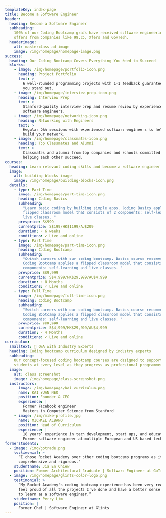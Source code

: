 ```yaml
---
templateKey: index-page
title: Become a Software Engineer
header:
  heading: Become a Software Engineer
  subheading:
    100% of our Coding Bootcamp grads have received software engineering
    offers from companies like 99.co, Xfers and GovTech.
  headerimage:
    alt: masterclass ad image
    image: /img/homepage/homepage-image.png
success:
  heading: Our Coding Bootcamp Covers Everything You Need to Succeed
  blurbs:
    - image: /img/homepage/portfolio-icon.png
      heading: Project Portfolio
      text: >
        6 well-rounded programming projects with 1-1 feedback guaranteed to help
        you stand out.
    - image: /img/homepage/interview-prep-icon.png
      heading: Interview Prep
      text: >
        Stanford-quality interview prep and resume review by experienced
        software engineers.
    - image: /img/homepage/networking-icon.png
      heading: Networking with Engineers
      text: >
        Regular Q&A sessions with experienced software engineers to help you
        build your network.
    - image: /img/homepage/classmates-icon.png
      heading: Top Classmates and Alumni
      text: >
        Classmates and alumni from top companies and schools committed to
        helping each other succeed.
courses:
  heading: Learn relevant coding skills and become a software engineer
  image:
    alt: building blocks image
    image: /img/homepage/building-blocks-icon.png
  details:
    - type: Part Time
      image: /img/homepage/part-time-icon.png
      heading: Coding Basics
      subheading:
        "Learn basic coding by building simple apps. Coding Basics applies a
        flipped classroom model that consists of 2 components: self-learning and
        live classes. "
      prevprice: S$999
      currentprice: S$199/HK$1199/AU$209
      duration: ✓ 6 weeks
      conditions: ✓ Live and online
    - type: Part Time
      image: /img/homepage/part-time-icon.png
      heading: Coding Bootcamp
      subheading:
        "Switch careers with our coding bootcamp. Basics course recommended.
        Coding Bootcamp applies a flipped classroom model that consists of 2
        components: self-learning and live classes. "
      prevprice: S$9,999
      currentprice: S$4,999/HK$29,999/AU$4,999
      duration: ✓ 8 Months
      conditions: ✓ Live and online
    - type: Full Time
      image: /img/homepage/full-time-icon.png
      heading: Coding Bootcamp
      subheading:
        "Switch careers with our coding bootcamp. Basics course recommended.
        Coding Bootcamp applies a flipped classroom model that consists of 2
        components: self-learning and live classes. "
      prevprice: S$9,999
      currentprice: S$4,999/HK$29,999/AU$4,999
      duration: ✓ 4 Months
      conditions: ✓ Live and online
curriculum:
  smalltext: 🚀 Q&A with Industry Experts
  heading: Coding bootcamp curriculum designed by industry experts
  subheading:
    Our concept-focused coding bootcamp courses are designed to support
    students at every level as they progress as professional programmers.
  image:
    alt: class screenshot
    image: /img/homepage/class-screenshot.png
  instructors:
    - image: /img/homepage/kai-curriculum.png
      name: KAI YUAN NEO
      position: Founder & CEO
      experience: |
        Former Facebook engineer
        Masters in Computer Science from Stanford
    - image: /img/mike-profile.jpg
      name: MICHAEL ALBANO
      position: Head of Curriculum
      experience: |
        18 years’ experience in tech development, start ups, and education
        Former software engineer at multiple European and US based tech firms
formerstudents:
  - image: /img/gotrade.png
    testimonial: >
      “I chose Rocket Academy over other coding bootcamp programs as it was more
      comprehensive and rigorous."
    studentname: Jia En Chiew
    position: Former Architectural Graduate | Software Engineer at GoTrade
  - image: /img/homepage/glints-color-logo.png
    testimonial: >
      “My Rocket Academy's coding bootcamp experience has been very rewarding. I
      feel proud of all the projects I've done and have a better sense of what
      to learn as a software engineer.”
    studentname: Perry Lim
    position: |
      Former Chef | Software Engineer at Glints
---
```

